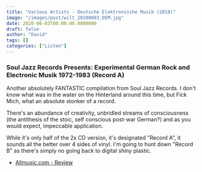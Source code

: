 ```yaml
---
title: "Various Artists - Deutsche Elektronische Musik (2010)"
image: "/images/post/wilt_20200603_DEM.jpg"
date: 2020-06-03T00:00:00.0000000
draft: false
author: "David"
tags: []
categories: ["Listen"]
---
```

### Soul Jazz Records Presents: Experimental German Rock and Electronic Musik 1972-1983 (Record A)    
  
Another absolutely FANTASTIC compilation from Soul Jazz Records.  I don't know what was in the water on the Hinterland around this time, but Fick Mich, what an absolute stonker of a record.   
  
There's an abundance of creativity, unbridled streams of consciousness (the antithesis of the stoic, self conscious post-war German?) and as you would expect, impeccable application.      
  
While it's only half of the 2x CD version, it's designated "Record A", it sounds all the better over 4 sides of vinyl. I'm going to hunt down "Record B" as there's simply no going back to digital shiny plastic.  

-  [Allmusic.com - Review](https://www.allmusic.com/album/deutsche-elektronische-musik-mw0001999204)